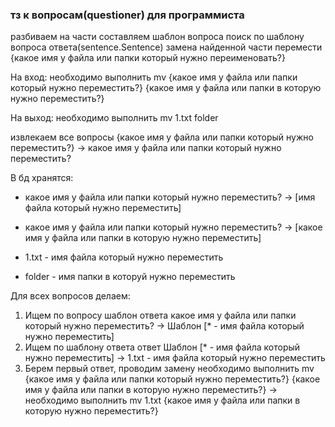 ### тз к вопросам(questioner) для программиста

разбиваем на части
составляем шаблон вопроса
поиск по шаблону вопроса ответа(sentence.Sentence)
замена найденной части
перемести {какое имя у файла или папки который нужно переименовать?}

На вход:
необходимо выполнить mv {какое имя у файла или папки который нужно переместить?} {какое имя у файла или папки в которую нужно переместить?}

На выход:
необходимо выполнить mv 1.txt folder

извлекаем все вопросы
{какое имя у файла или папки который нужно переместить?} -> какое имя у файла или папки который нужно переместить?


В бд хранятся:
 + какое имя у файла или папки который нужно переместить? -> [имя файла который нужно переместить]
 + какое имя у файла или папки который нужно переместить? -> [какое имя у файла или папки в которую нужно переместить]

 + 1.txt - имя файла который нужно переместить
 + folder - имя папки в которуй нужно переместить

Для всех вопросов делаем:
1. Ищем по вопросу шаблон ответа
   какое имя у файла или папки который нужно переместить? -> Шаблон [* - имя файла который нужно переместить]
2. Ищем по шаблону ответа ответ
   Шаблон [* - имя файла который нужно переместить] -> 1.txt - имя файла который нужно переместить
3. Берем первый ответ, проводим замену
   необходимо выполнить mv {какое имя у файла или папки который нужно переместить?} {какое имя у файла или папки в которую нужно переместить?} 
   -> 
   необходимо выполнить mv 1.txt {какое имя у файла или папки в которую нужно переместить?} 
